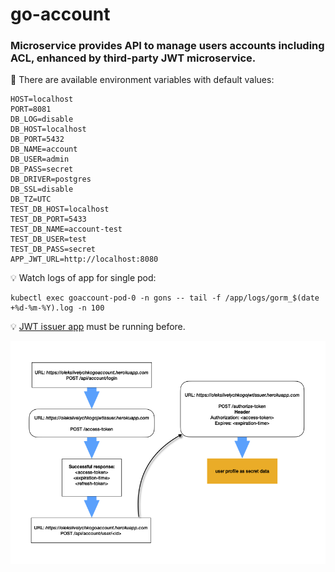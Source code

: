 # go-account

### Microservice provides API to manage users accounts including ACL, enhanced by third-party JWT microservice.

📌 There are available environment variables with default values:
```
HOST=localhost
PORT=8081
DB_LOG=disable
DB_HOST=localhost
DB_PORT=5432
DB_NAME=account
DB_USER=admin
DB_PASS=secret
DB_DRIVER=postgres
DB_SSL=disable
DB_TZ=UTC
TEST_DB_HOST=localhost
TEST_DB_PORT=5433
TEST_DB_NAME=account-test
TEST_DB_USER=test
TEST_DB_PASS=secret
APP_JWT_URL=http://localhost:8080
```

💡 Watch logs of app for single pod:
```
kubectl exec goaccount-pod-0 -n gons -- tail -f /app/logs/gorm_$(date +%d-%m-%Y).log -n 100
```

💡 <a href="https://github.com/oleksiivelychko/go-jwt-issuer">JWT issuer app</a> must be running before.

![How it works](social_preview.png)

